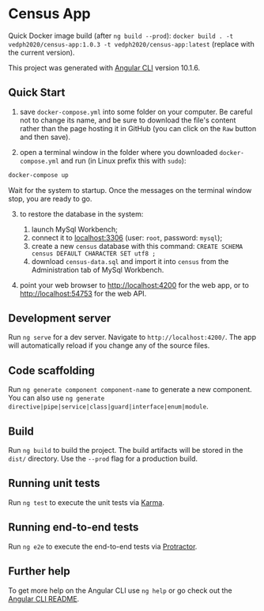 # Census App

Quick Docker image build (after `ng build --prod`): `docker build . -t vedph2020/census-app:1.0.3 -t vedph2020/census-app:latest` (replace with the current version).

This project was generated with [Angular CLI](https://github.com/angular/angular-cli) version 10.1.6.

## Quick Start

1. save `docker-compose.yml` into some folder on your computer. Be careful not to change its name, and be sure to download the file's content rather than the page hosting it in GitHub (you can click on the `Raw` button and then save).

2. open a terminal window in the folder where you downloaded `docker-compose.yml` and run (in Linux prefix this with `sudo`):

```bash
docker-compose up
```

Wait for the system to startup. Once the messages on the terminal window stop, you are ready to go.

3. to restore the database in the system:

   1. launch MySql Workbench;
   2. connect it to <localhost:3306> (user: `root`, password: `mysql`);
   3. create a new `census` database with this command: `CREATE SCHEMA census DEFAULT CHARACTER SET utf8 ;`
   4. download `census-data.sql` and import it into `census` from the Administration tab of MySql Workbench.

4. point your web browser to <http://localhost:4200> for the web app, or to <http://localhost:54753> for the web API.

## Development server

Run `ng serve` for a dev server. Navigate to `http://localhost:4200/`. The app will automatically reload if you change any of the source files.

## Code scaffolding

Run `ng generate component component-name` to generate a new component. You can also use `ng generate directive|pipe|service|class|guard|interface|enum|module`.

## Build

Run `ng build` to build the project. The build artifacts will be stored in the `dist/` directory. Use the `--prod` flag for a production build.

## Running unit tests

Run `ng test` to execute the unit tests via [Karma](https://karma-runner.github.io).

## Running end-to-end tests

Run `ng e2e` to execute the end-to-end tests via [Protractor](http://www.protractortest.org/).

## Further help

To get more help on the Angular CLI use `ng help` or go check out the [Angular CLI README](https://github.com/angular/angular-cli/blob/master/README.md).
